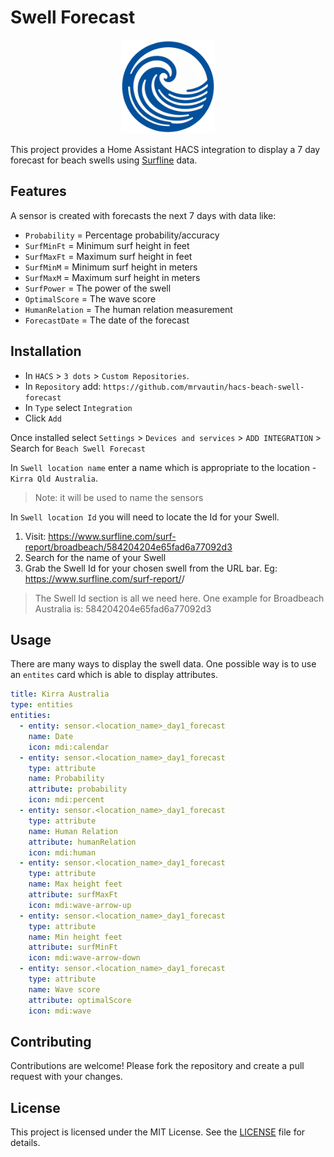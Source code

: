 # Swell Forecast

<p align="center">
  <img src="https://raw.githubusercontent.com/mrvautin/hacs-beach-swell-forecast/refs/heads/main/assets/logo.png" height="150px" />
</p>

This project provides a Home Assistant HACS integration to display a 7 day forecast for beach swells using [Surfline](https://www.surfline.com) data.

## Features

A sensor is created with forecasts the next 7 days with data like: 

- `Probability` = Percentage probability/accuracy
- `SurfMinFt` = Minimum surf height in feet 
- `SurfMaxFt` = Maximum surf height in feet 
- `SurfMinM` = Minimum surf height in meters 
- `SurfMaxM` = Maximum surf height in meters 
- `SurfPower` = The power of the swell
- `OptimalScore` = The wave score
- `HumanRelation` = The human relation measurement
- `ForecastDate` = The date of the forecast

## Installation

- In `HACS` > `3 dots` > `Custom Repositories`.
- In `Repository` add: `https://github.com/mrvautin/hacs-beach-swell-forecast`
- In `Type` select `Integration`
- Click `Add`

Once installed select `Settings` > `Devices and services` > `ADD INTEGRATION` > Search for `Beach Swell Forecast`

In `Swell location name` enter a name which is appropriate to the location - `Kirra Qld Australia`. 

> Note: it will be used to name the sensors 

In `Swell location Id` you will need to locate the Id for your Swell. 

1. Visit: https://www.surfline.com/surf-report/broadbeach/584204204e65fad6a77092d3
2. Search for the name of your Swell
3. Grab the Swell Id for your chosen swell from the URL bar. Eg: https://www.surfline.com/surf-report/<name of beach>/<swell id>

> The Swell Id section is all we need here. One example for Broadbeach Australia is: 584204204e65fad6a77092d3

## Usage

There are many ways to display the swell data. One possible way is to use an `entites` card which is able to 
display attributes. 

``` yaml
title: Kirra Australia
type: entities
entities:
  - entity: sensor.<location_name>_day1_forecast
    name: Date
    icon: mdi:calendar
  - entity: sensor.<location_name>_day1_forecast
    type: attribute
    name: Probability
    attribute: probability
    icon: mdi:percent
  - entity: sensor.<location_name>_day1_forecast
    type: attribute
    name: Human Relation
    attribute: humanRelation
    icon: mdi:human
  - entity: sensor.<location_name>_day1_forecast
    type: attribute
    name: Max height feet
    attribute: surfMaxFt
    icon: mdi:wave-arrow-up
  - entity: sensor.<location_name>_day1_forecast
    type: attribute
    name: Min height feet
    attribute: surfMinFt
    icon: mdi:wave-arrow-down
  - entity: sensor.<location_name>_day1_forecast
    type: attribute
    name: Wave score
    attribute: optimalScore
    icon: mdi:wave
```

## Contributing

Contributions are welcome! Please fork the repository and create a pull request with your changes.

## License

This project is licensed under the MIT License. See the [LICENSE](LICENSE) file for details.
